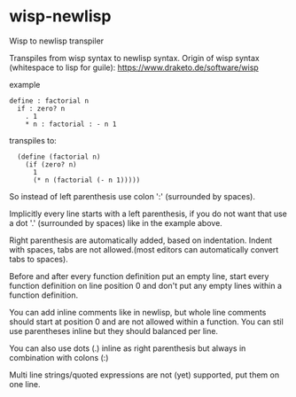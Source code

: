# wisp-newlisp
Wisp to newlisp transpiler 


Transpiles from wisp syntax to newlisp syntax.
Origin of wisp syntax (whitespace to lisp for guile):  https://www.draketo.de/software/wisp


example 
```
define : factorial n 
  if : zero? n
    . 1
    * n : factorial : - n 1
```
transpiles to:
```
  (define (factorial n)
    (if (zero? n)
      1
      (* n (factorial (- n 1)))))
 ```

So instead of left parenthesis use colon  ':' (surrounded by spaces).

Implicitly every line starts with a left parenthesis, if you do not want 
that use a dot '.' (surrounded by spaces) like in the example above.

Right parenthesis are automatically added, based on indentation.
Indent with spaces, tabs are not allowed.(most editors can automatically convert tabs to spaces).

Before and after every function definition put an empty line, 
start every function definition on line position 0 and don't put any 
empty lines within a function definition.

You can add inline comments like in newlisp, but whole line comments 
should start at position 0 and are not allowed within a function. You can stil use parentheses inline 
but they should balanced per line. 

You can also use dots (.) inline as 
right parenthesis but always in combination with colons (:)

Multi line strings/quoted expressions are not (yet) supported, put them on one line.
